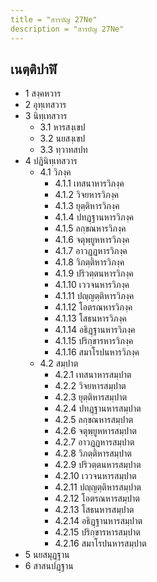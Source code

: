 ```yaml
---
title = "สารบัญ 27Ne"
description = "สารบัญ 27Ne"
---
```


## เนตฺติปาฬิ

- 1 สงฺคหวาร
- 2 อุทฺเทสวาร
- 3 นิทฺเทสวาร
  - 3.1 หารสงฺเขป
  - 3.2 นยสงฺเขป
  - 3.3 ทฺวาทสปท
- 4 ปฏินิทฺเทสวาร
  - 4.1 วิภงฺค
    - 4.1.1 เทสนาหารวิภงฺค
    - 4.1.2 วิจยหารวิภงฺค
    - 4.1.3 ยุตฺติหารวิภงฺค
    - 4.1.4 ปทฏฺฐานหารวิภงฺค
    - 4.1.5 ลกฺขณหารวิภงฺค
    - 4.1.6 จตุพฺยูหหารวิภงฺค
    - 4.1.7 อาวฏฺฏหารวิภงฺค
    - 4.1.8 วิภตฺติหารวิภงฺค
    - 4.1.9 ปริวตฺตนหารวิภงฺค
    - 4.1.10 เววจนหารวิภงฺค
    - 4.1.11 ปญฺญตฺติหารวิภงฺค
    - 4.1.12 โอตรณหารวิภงฺค
    - 4.1.13 โสธนหารวิภงฺค
    - 4.1.14 อธิฏฺฐานหารวิภงฺค
    - 4.1.15 ปริกฺขารหารวิภงฺค
    - 4.1.16 สมาโรปนหารวิภงฺค
  - 4.2 สมฺปาต
    - 4.2.1 เทสนาหารสมฺปาต
    - 4.2.2 วิจยหารสมฺปาต
    - 4.2.3 ยุตฺติหารสมฺปาต
    - 4.2.4 ปทฏฺฐานหารสมฺปาต
    - 4.2.5 ลกฺขณหารสมฺปาต
    - 4.2.6 จตุพฺยูหหารสมฺปาต
    - 4.2.7 อาวฏฺฏหารสมฺปาต
    - 4.2.8 วิภตฺติหารสมฺปาต
    - 4.2.9 ปริวตฺตนหารสมฺปาต
    - 4.2.10 เววจนหารสมฺปาต
    - 4.2.11 ปญฺญตฺติหารสมฺปาต
    - 4.2.12 โอตรณหารสมฺปาต
    - 4.2.13 โสธนหารสมฺปาต
    - 4.2.14 อธิฏฺฐานหารสมฺปาต
    - 4.2.15 ปริกฺขารหารสมฺปาต
    - 4.2.16 สมาโรปนหารสมฺปาต
- 5 นยสมุฏฺฐาน
- 6 สาสนปฏฺฐาน